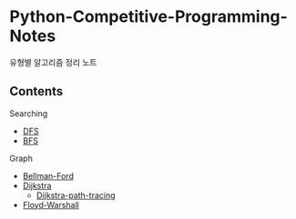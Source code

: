 # Python-Competitive-Programming-Notes
유형별 알고리즘 정리 노트

Contents
---
Searching

- [DFS](/Searching/dfs.py)
- [BFS](/Searching/bfs.py)

Graph

- [Bellman-Ford](/Graph/bellman_ford.py)
- [Dijkstra](/Graph/dijkstra.py)
    - [Dijkstra-path-tracing](/Graph/dijkstra_path_tracing.py)
- [Floyd-Warshall](/Graph/floyd-warshall.py)